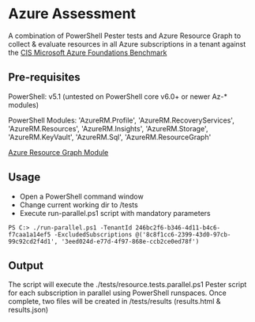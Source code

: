 # Azure Assessment

A combination of PowerShell Pester tests and Azure Resource Graph to collect & evaluate resources in all Azure subscriptions in a tenant against the [CIS Microsoft Azure Foundations Benchmark](https://azure.microsoft.com/en-au/resources/cis-microsoft-azure-foundations-security-benchmark/en-us/)

## Pre-requisites

PowerShell: v5.1 (untested on PowerShell core v6.0+ or newer Az-* modules)

PowerShell Modules: 'AzureRM.Profile', 'AzureRM.RecoveryServices', 'AzureRM.Resources', 'AzureRM.Insights', 'AzureRM.Storage', 'AzureRM.KeyVault', 'AzureRM.Sql', 'AzureRM.ResourceGraph'

[Azure Resource Graph Module](https://docs.microsoft.com/en-us/azure/governance/resource-graph/first-query-powershell#add-the-resource-graph-module)

## Usage

- Open a PowerShell command window
- Change current working dir to <repository root>/tests
- Execute run-parallel.ps1 script with mandatory parameters

`PS C:> ./run-parallel.ps1 -TenantId 246bc2f6-b346-4d11-b4c6-f7caa1a14ef5 -ExcludedSubscriptions @('8c8f1cc6-2399-43d0-97cb-99c92cd2f4d1', '3eed024d-e77d-4f97-868e-ccb2ce0ed78f') `

## Output
The script will execute the ./tests/resource.tests.parallel.ps1 Pester script for each subscription in parallel using PowerShell runspaces. Once complete, two files will be created in /tests/results (results.html & results.json)
